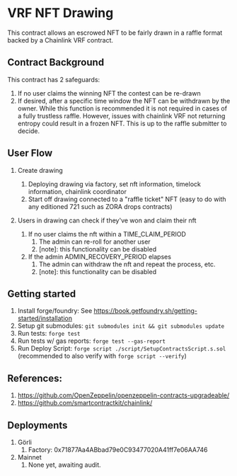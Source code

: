 # VRF NFT Drawing

This contract allows an escrowed NFT to be fairly drawn in a raffle format backed by a Chainlink VRF contract.

## Contract Background

This contract has 2 safeguards: 
1. If no user claims the winning NFT the contest can be re-drawn
2. If desired, after a specific time window the NFT can be withdrawn by the owner. While this function is recommended it is not required in cases of a fully trustless raffle. However, issues with chainlink VRF not returning entropy could result in a frozen NFT. This is up to the raffle submitter to decide.

## User Flow

1. Create drawing
   1. Deploying drawing via factory, set nft information, timelock information, chainlink coordinator
   2. Start off drawing connected to a "raffle ticket" NFT (easy to do with any editioned 721 such as ZORA drops contracts)

2. Users in drawing can check if they've won and claim their nft
   1. If no user claims the nft within a TIME_CLAIM_PERIOD
      1. The admin can re-roll for another user
      2. [note]: this functionality can be disabled
   2. If the admin ADMIN_RECOVERY_PERIOD elapses
      1. The admin can withdraw the nft and repeat the process, etc. 
      2. [note]: this functionality can be disabled

## Getting started

1. Install forge/foundry: See https://book.getfoundry.sh/getting-started/installation
2. Setup git submodules: `git submodules init && git submodules update`
3. Run tests: `forge test`
4. Run tests w/ gas reports: `forge test --gas-report`
5. Run Deploy Script: `forge script ./script/SetupContractsScript.s.sol` (recommended to also verify with `forge script --verify`)

## References:

1. https://github.com/OpenZeppelin/openzeppelin-contracts-upgradeable/
2. https://github.com/smartcontractkit/chainlink/

## Deployments
1. Görli
   1. Factory: 0x71877Aa4ABbad79e0C93477020A41ff7e06AA746
2. Mainnet
   1. None yet, awaiting audit.